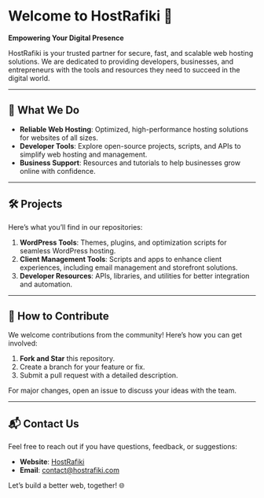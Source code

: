 # Welcome to HostRafiki 🚀  

**Empowering Your Digital Presence**  

HostRafiki is your trusted partner for secure, fast, and scalable web hosting solutions. We are dedicated to providing developers, businesses, and entrepreneurs with the tools and resources they need to succeed in the digital world.  

---

## 🌟 What We Do  

- **Reliable Web Hosting**: Optimized, high-performance hosting solutions for websites of all sizes.  
- **Developer Tools**: Explore open-source projects, scripts, and APIs to simplify web hosting and management.  
- **Business Support**: Resources and tutorials to help businesses grow online with confidence.  

---

## 🛠️ Projects  

Here’s what you’ll find in our repositories:  
1. **WordPress Tools**: Themes, plugins, and optimization scripts for seamless WordPress hosting.  
2. **Client Management Tools**: Scripts and apps to enhance client experiences, including email management and storefront solutions.  
3. **Developer Resources**: APIs, libraries, and utilities for better integration and automation.  

---

## 🤝 How to Contribute  

We welcome contributions from the community! Here’s how you can get involved:  
1. **Fork and Star** this repository.  
2. Create a branch for your feature or fix.  
3. Submit a pull request with a detailed description.  

For major changes, open an issue to discuss your ideas with the team.  

---

## 📬 Contact Us  

Feel free to reach out if you have questions, feedback, or suggestions:  
- **Website**: [HostRafiki](https://hostrafiki.com)  
- **Email**: contact@hostrafiki.com  

Let’s build a better web, together! 🌐  
